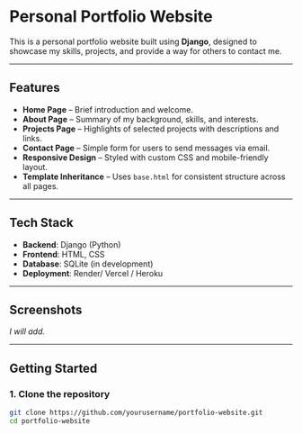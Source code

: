 # Personal Portfolio Website

This is a personal portfolio website built using **Django**, designed to showcase my skills, projects, and provide a way for others to contact me.

---

## Features

- **Home Page** – Brief introduction and welcome.
- **About Page** – Summary of my background, skills, and interests.
- **Projects Page** – Highlights of selected projects with descriptions and links.
- **Contact Page** – Simple form for users to send messages via email.
- **Responsive Design** – Styled with custom CSS and mobile-friendly layout.
- **Template Inheritance** – Uses `base.html` for consistent structure across all pages.

---

## Tech Stack

- **Backend**: Django (Python)
- **Frontend**: HTML, CSS
- **Database**: SQLite (in development)
- **Deployment**: Render/ Vercel / Heroku

---

## Screenshots

_I will add._

---

## Getting Started

### 1. Clone the repository

```bash
git clone https://github.com/yourusername/portfolio-website.git
cd portfolio-website
